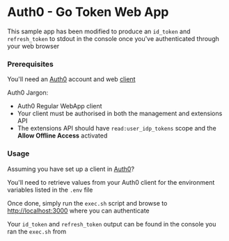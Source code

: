 # Auth0 - Go Token Web App

This sample app has been modified to produce an `id_token` and `refresh_token` to  stdout in the console once you've authenticated through your web browser


### Prerequisites

You'll need an [Auth0](https://auth0.com/) account and web [client](https://auth0.com/docs/clients)

Auth0 Jargon:
* Auth0 Regular WebApp client
* Your client must be authorised in both the management and extensions API
* The extensions API should have `read:user_idp_tokens` scope and the __Allow Offline Access__ activated


### Usage

Assuming you have set up a client in [Auth0](https://auth0.com/)?

You'll need to retrieve values from your Auth0 client for the environment variables listed in the `.env` file

Once done, simply run the `exec.sh` script and browse to [http://localhost:3000](http://localhost:3000) where you can authenticate

Your `id_token` and `refresh_token` output can be found in the console you ran the `exec.sh` from
